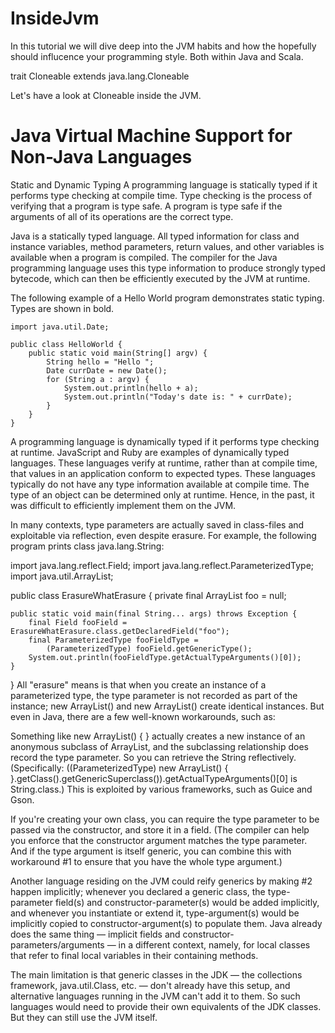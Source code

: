 # InsideJvm
In this tutorial we will dive deep into the JVM habits and how the hopefully should influcence your programming style. Both within Java and Scala.

trait Cloneable extends java.lang.Cloneable 

Let's have a look at Cloneable inside the JVM.

Java Virtual Machine Support for Non-Java Languages
===================================================


Static and Dynamic Typing
A programming language is statically typed if it performs type checking at compile time. Type checking is the process of verifying that a program is type safe. A program is type safe if the arguments of all of its operations are the correct type.

Java is a statically typed language. All typed information for class and instance variables, method parameters, return values, and other variables is available when a program is compiled. The compiler for the Java programming language uses this type information to produce strongly typed bytecode, which can then be efficiently executed by the JVM at runtime.

The following example of a Hello World program demonstrates static typing. Types are shown in bold.

```
import java.util.Date;

public class HelloWorld {
    public static void main(String[] argv) {
        String hello = "Hello ";
        Date currDate = new Date();
        for (String a : argv) {
            System.out.println(hello + a);
            System.out.println("Today's date is: " + currDate);
        }
    }
}
```

A programming language is dynamically typed if it performs type checking at runtime. JavaScript and Ruby are examples of dynamically typed languages. These languages verify at runtime, rather than at compile time, that values in an application conform to expected types. These languages typically do not have any type information available at compile time. The type of an object can be determined only at runtime. Hence, in the past, it was difficult to efficiently implement them on the JVM.

In many contexts, type parameters are actually saved in class-files and exploitable via reflection, even despite erasure. For example, the following program prints class java.lang.String:

import java.lang.reflect.Field;
import java.lang.reflect.ParameterizedType;
import java.util.ArrayList;

public class ErasureWhatErasure {
    private final ArrayList<String> foo = null;

    public static void main(final String... args) throws Exception {
        final Field fooField = ErasureWhatErasure.class.getDeclaredField("foo");
        final ParameterizedType fooFieldType =
            (ParameterizedType) fooField.getGenericType();
        System.out.println(fooFieldType.getActualTypeArguments()[0]);
    }
}
All "erasure" means is that when you create an instance of a parameterized type, the type parameter is not recorded as part of the instance; new ArrayList<String>() and new ArrayList<Integer>() create identical instances. But even in Java, there are a few well-known workarounds, such as:

Something like new ArrayList<String>() { } actually creates a new instance of an anonymous subclass of ArrayList<String>, and the subclassing relationship does record the type parameter. So you can retrieve the String reflectively. (Specifically: ((ParameterizedType) new ArrayList<String>() { }.getClass().getGenericSuperclass()).getActualTypeArguments()[0] is String.class.) This is exploited by various frameworks, such as Guice and Gson.

If you're creating your own class, you can require the type parameter to be passed via the constructor, and store it in a field. (The compiler can help you enforce that the constructor argument matches the type parameter. And if the type argument is itself generic, you can combine this with workaround #1 to ensure that you have the whole type argument.)

Another language residing on the JVM could reify generics by making #2 happen implicitly; whenever you declared a generic class, the type-parameter field(s) and constructor-parameter(s) would be added implicitly, and whenever you instantiate or extend it, type-argument(s) would be implicitly copied to constructor-argument(s) to populate them. Java already does the same thing — implicit fields and constructor-parameters/arguments — in a different context, namely, for local classes that refer to final local variables in their containing methods.

The main limitation is that generic classes in the JDK — the collections framework, java.util.Class, etc. — don't already have this setup, and alternative languages running in the JVM can't add it to them. So such languages would need to provide their own equivalents of the JDK classes. But they can still use the JVM itself.




